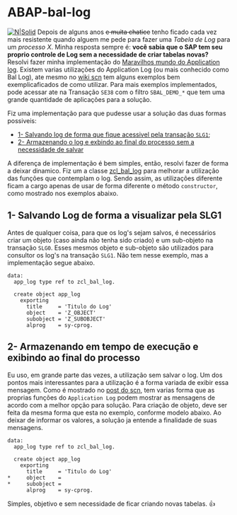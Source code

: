 # ABAP-bal-log

[![N|Solid](https://wiki.scn.sap.com/wiki/download/attachments/1710/ABAP%20Development.png?version=1&modificationDate=1446673897000&api=v2)](https://www.sap.com/brazil/developer.html)
Depois de alguns anos ~~e muita chatice~~ tenho ficado cada vez mais resistente quando alguem me pede para fazer uma _Tabela de Log_ para um _processo X_. Minha resposta sempre é: **você sabia que o SAP tem seu proprio controle de Log sem a necessidade de criar tabelas novas?**
Resolvi fazer minha implementação do [Maravilhos mundo do Application log](https://abapinho.com/2009/09/application-log/). Existem varias utilizações do Application Log (ou mais conhecido como Bal Log), ate mesmo no [wiki scn](https://wiki.scn.sap.com/wiki/display/Snippets/Using+Application+Log) tem alguns exemplos bem exemplicaficados de como utilizar. Para mais exemplos implementados, pode acessar ate na Transação `SE38` com o filtro `SBAL_DEMO_*` que tem uma grande quantidade de aplicações para a solução.

Fiz uma implementação para que pudesse usar a solução das duas formas possiveis:
* [1- Salvando log de forma que fique acessivel pela transação `SLG1`](#1--salvando-log-de-forma-a-visualizar-pela-slg1);
* [2- Armazenando o log e exbindo ao final do processo sem a necessidade de salvar](#2--armazenando-em-tempo-de-execu%C3%A7%C3%A3o-e-exibindo-ao-final-do-processo)

A diferença de implementação é bem simples, então, resolvi fazer de forma a deixar dinamico. Fiz um a classe [zcl_bal_log](https://github.com/edmilson-nascimento/Application-log-SAP-ABAP/blob/master/zcl_bal_log.abap) para melhorar a utilização das funções que contemplam o log. Sendo assim, as utilizações diferente ficam a cargo apenas de usar de forma diferente o método `constructor`, como mostrado nos exemplos abaixo.

## 1- Salvando Log de forma a visualizar pela SLG1 ##
Antes de qualquer coisa, para que os log's sejam salvos, é necessários criar um objeto (caso ainda não tenha sido criado) e um sub-objeto na transação `SLG0`. Esses mesmos objeto e sub-objeto são utilizados para consultor os log's na transação `SLG1`. Não tem nesse exemplo, mas a implementação segue abaixo.

```abap
data:
  app_log type ref to zcl_bal_log.

  create object app_log
    exporting
      title     = 'Titulo do Log'
      object    = 'Z_OBJECT'
      subobject = 'Z_SUBOBJECT'
      alprog    = sy-cprog.
```

## 2- Armazenando em tempo de execução e exibindo ao final do processo ##
Eu uso, em grande parte das vezes, a utilização sem salvar o log. Um dos pontos mais interessantes para a utilização é a forma variada de exibir essa mensagem. Como é mostrado no [post do scn](), tem varias forma que as proprias funções do `Application Log` podem mostrar as mensagens de acordo com a melhor opção para solução. 
Para criação de objeto, deve ser feita da mesma forma que esta no exemplo, conforme modelo abaixo. Ao deixar de informar os valores, a solução ja entende a finalidade de suas mensagens.
```abap
data:
  app_log type ref to zcl_bal_log.

  create object app_log
    exporting
      title     = 'Titulo do Log'
*     object    = 
*     subobject = 
      alprog    = sy-cprog.
```
Simples, objetivo e sem necessidade de ficar criando novas tabelas. :+1:

